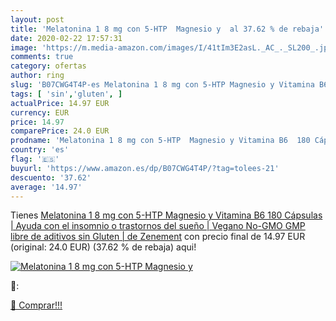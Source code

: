 ```yaml
---
layout: post
title: 'Melatonina 1 8 mg con 5-HTP  Magnesio y  al 37.62 % de rebaja'
date: 2020-02-22 17:57:31
image: 'https://m.media-amazon.com/images/I/41tIm3E2asL._AC_._SL200_.jpg'
comments: true
category: ofertas
author: ring
slug: 'B07CWG4T4P-es Melatonina 1 8 mg con 5-HTP Magnesio y Vitamina B6 180...'
tags: [ 'sin','gluten', ]
actualPrice: 14.97 EUR
currency: EUR
price: 14.97
comparePrice: 24.0 EUR
prodname: 'Melatonina 1 8 mg con 5-HTP  Magnesio y Vitamina B6  180 Cápsulas | Ayuda con el insomnio o trastornos del sueño | Vegano  No-GMO  GMP  libre de aditivos  sin Gluten | de Zenement'
country: 'es'
flag: '🇪🇸'
buyurl: 'https://www.amazon.es/dp/B07CWG4T4P/?tag=tolees-21'
descuento: '37.62'
average: '14.97'
---
```


Tienes [Melatonina 1 8 mg con 5-HTP  Magnesio y Vitamina B6  180 Cápsulas | Ayuda con el insomnio o trastornos del sueño | Vegano  No-GMO  GMP  libre de aditivos  sin Gluten | de Zenement](https://www.amazon.es/dp/B07CWG4T4P/?tag=tolees-21) con precio final de  14.97 EUR (original: 24.0 EUR) (37.62 %  de rebaja) aqui!

[![Melatonina 1 8 mg con 5-HTP  Magnesio y ](https://m.media-amazon.com/images/I/41tIm3E2asL._AC_._SL200_.jpg)](https://www.amazon.es/dp/B07CWG4T4P/?tag=tolees-21)

🔎:


[🛒 Comprar!!!](https://www.amazon.es/dp/B07CWG4T4P/?tag=tolees-21)

